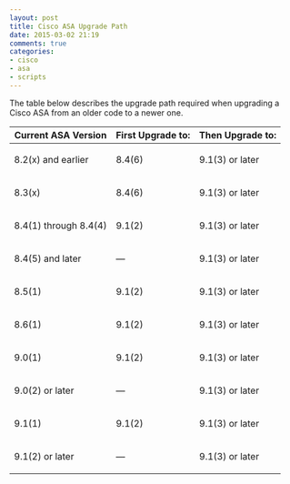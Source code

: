 ```yaml
---
layout: post
title: Cisco ASA Upgrade Path
date: 2015-03-02 21:19
comments: true
categories:
- cisco
- asa
- scripts
---
```

The table below describes the upgrade path required when upgrading a Cisco ASA from an older code to a newer one.

<table class="table">
	<thead>
<th>Current ASA Version</th>
<th>First Upgrade to:</th>
<th>Then Upgrade to:</th>
	</thead>
<tr>
<td>
8.2(x) and earlier
</td><td>
8.4(6)
</td><td>

9.1(3) or later
</td>
</tr><tr>
<td>
8.3(x)
</td><td>

8.4(6)
</td><td>

9.1(3) or later
</td>
</tr><tr>
<td>

8.4(1) through 8.4(4)
</td><td>

9.1(2)
</td><td>

9.1(3) or later
</td>

</tr><tr>
<td>

8.4(5) and later
</td><td>

—
</td><td>

9.1(3) or later
</td>
</tr><tr>
<td>

8.5(1)
</td><td>

9.1(2)
</td><td>

9.1(3) or later
</td>
</tr><tr>
<td>

8.6(1)
</td><td>

9.1(2)
</td><td>

9.1(3) or later
</td>
</tr><tr>
<td>

9.0(1)
</td><td>

9.1(2)
</td><td>

9.1(3) or later
</td>
</tr><tr>
<td>

9.0(2) or later
</td><td>

—
</td><td>

9.1(3) or later
</td>
</tr><tr>
<td>

9.1(1)
</td><td>

9.1(2)
</td><td>

9.1(3) or later
</td>
</tr><tr>
<td>

9.1(2) or later
</td><td>

—
</td><td>

9.1(3) or later
</td>
</tr>



</table>






